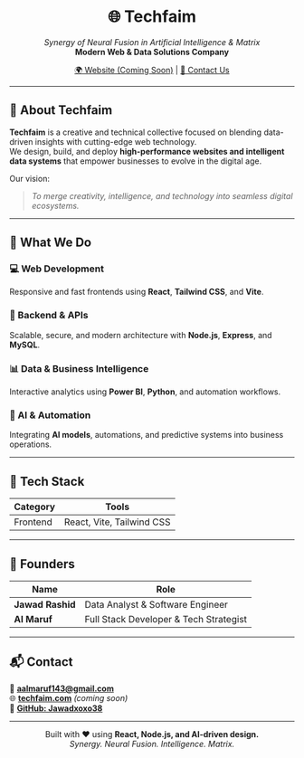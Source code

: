 <h1 align="center">🌐 Techfaim</h1>
<p align="center">
  <em>Synergy of Neural Fusion in Artificial Intelligence & Matrix</em><br>
  <strong>Modern Web & Data Solutions Company</strong>
</p>

<p align="center">
  <a href="https://techfaim.com">🌍 Website (Coming Soon)</a> |
  <a href="mailto:aalmaruf143@gmail.com">📧 Contact Us</a>
</p>

---

## 🧠 About Techfaim

**Techfaim** is a creative and technical collective focused on blending data-driven insights with cutting-edge web technology.  
We design, build, and deploy **high-performance websites and intelligent data systems** that empower businesses to evolve in the digital age.

Our vision:  
> *To merge creativity, intelligence, and technology into seamless digital ecosystems.*

---

## 🚀 What We Do

### 💻 Web Development  
Responsive and fast frontends using **React**, **Tailwind CSS**, and **Vite**.

### 🧩 Backend & APIs  
Scalable, secure, and modern architecture with **Node.js**, **Express**, and **MySQL**.

### 📊 Data & Business Intelligence  
Interactive analytics using **Power BI**, **Python**, and automation workflows.

### 🤖 AI & Automation  
Integrating **AI models**, automations, and predictive systems into business operations.

---

## 🧱 Tech Stack

| Category | Tools |
|-----------|-------|
| Frontend | React, Vite, Tailwind CSS |


---

## 👥 Founders

| Name | Role |
|------|------|
| **Jawad Rashid** | Data Analyst & Software Engineer |
| **Al Maruf** | Full Stack Developer & Tech Strategist |

---

## 📬 Contact

📧 **[aalmaruf143@gmail.com](mailto:aalmaruf143@gmail.com)**  
🌐 **[techfaim.com](https://techfaim.com)** *(coming soon)*  
💼 **[GitHub: Jawadxoxo38](https://github.com/Jawadxoxo38)**  

---

<p align="center">
  Built with ❤️ using <strong>React, Node.js, and AI-driven design.</strong><br>
  <em>Synergy. Neural Fusion. Intelligence. Matrix.</em>
</p>

